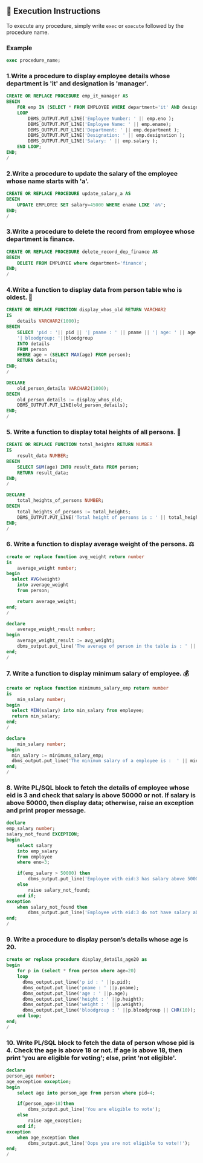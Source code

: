 ## 📝 Execution Instructions

To execute any procedure, simply write `exec` or `execute` followed by the procedure name.

### Example

```sql
exec procedure_name;
```

### 1.Write a procedure to display employee details whose department is 'it' and designation is 'manager'.

```sql
CREATE OR REPLACE PROCEDURE emp_it_manager AS
BEGIN
    FOR emp IN (SELECT * FROM EMPLOYEE WHERE department='it' AND designation='manager')
    LOOP
        DBMS_OUTPUT.PUT_LINE('Employee Number: ' || emp.eno );
        DBMS_OUTPUT.PUT_LINE('Employee Name: ' || emp.ename);
        DBMS_OUTPUT.PUT_LINE('Department: ' || emp.department );
        DBMS_OUTPUT.PUT_LINE('Designation: ' || emp.designation );
        DBMS_OUTPUT.PUT_LINE('Salary: ' || emp.salary );
    END LOOP;
END;
/
```

### 2.Write a procedure to update the salary of the employee whose name starts with 'a'.

```sql
CREATE OR REPLACE PROCEDURE update_salary_a AS
BEGIN
    UPDATE EMPLOYEE SET salary=45000 WHERE ename LIKE 'a%';
END;
/
```

### 3.Write a procedure to delete the record from employee whose department is finance.

```sql
CREATE OR REPLACE PROCEDURE delete_record_dep_finance AS
BEGIN
    DELETE FROM EMPLOYEE where department='finance';
END;
/
```

### 4.Write a function to display data from person table who is oldest. 🧓

```sql
CREATE OR REPLACE FUNCTION display_whos_old RETURN VARCHAR2
IS
    details VARCHAR2(1000);
BEGIN
    SELECT 'pid : '|| pid || '| pname : ' || pname || '| age: ' || age || '| height: '||height || '| weight: '||weight ||
    '| bloodgroup: '||bloodgroup
    INTO details
    FROM person
    WHERE age = (SELECT MAX(age) FROM person);
    RETURN details;
END;
/
``` 

```sql
DECLARE
    old_person_details VARCHAR2(1000);
BEGIN
    old_person_details := display_whos_old;
    DBMS_OUTPUT.PUT_LINE(old_person_details);
END;
/
```

### 5. Write a function to display total heights of all persons. 📏

```sql
CREATE OR REPLACE FUNCTION total_heights RETURN NUMBER
IS
    result_data NUMBER;
BEGIN
    SELECT SUM(age) INTO result_data FROM person;
    RETURN result_data;
END;
/
```

```sql
DECLARE
    total_heights_of_persons NUMBER;
BEGIN
    total_heights_of_persons := total_heights;
    DBMS_OUTPUT.PUT_LINE('Total height of persons is : ' || total_heights_of_persons);
END;
/
```

### 6. Write a function to display average weight of the persons. ⚖️

```sql
create or replace function avg_weight return number
is
    average_weight number;
begin
  select AVG(weight)
    into average_weight
    from person;

    return average_weight;
end;
/
```

```sql
declare
    average_weight_result number;
begin
    average_weight_result := avg_weight;
    dbms_output.put_line('The average of person in the table is : ' || average_weight_result);
end;
/
```

### 7. Write a function to display minimum salary of employee. 💰

```sql
create or replace function minimums_salary_emp return number
is
    min_salary number;
begin
  select MIN(salary) into min_salary from employee;
  return min_salary;
end;
/
```

```sql
declare
    min_salary number;
begin
  min_salary := minimums_salary_emp;
  dbms_output.put_line('The minimum salary of a employee is :  ' || min_salary);
end;
/
```

### 8. Write PL/SQL block to fetch the details of employee whose eid is 3 and check that salary is above 50000 or not. If salary is above 50000, then display data; otherwise, raise an exception and print proper message.

```sql
declare
emp_salary number;
salary_not_found EXCEPTION;
begin
    select salary
    into emp_salary
    from employee
    where eno=3;

    if(emp_salary > 50000) then
        dbms_output.put_line('Employee with eid:3 has salary above 50000');
    else
        raise salary_not_found;
    end if;
exception
    when salary_not_found then
        dbms_output.put_line('Employee with eid:3 do not have salary above 50000');
end;
/
```

### 9. Write a procedure to display person’s details whose age is 20.

```sql
create or replace procedure display_details_age20 as
begin
    for p in (select * from person where age=20)
    loop
      dbms_output.put_line('p id : ' ||p.pid);
      dbms_output.put_line('pname : ' ||p.pname);
      dbms_output.put_line('age : ' ||p.age);
      dbms_output.put_line('height : ' ||p.height);
      dbms_output.put_line('weight : ' ||p.weight);
      dbms_output.put_line('bloodgroup : ' ||p.bloodgroup || CHR(10));
    end loop;
end;
/
```

### 10. Write PL/SQL block to fetch the data of person whose pid is 4. Check the age is above 18 or not. If age is above 18, then print 'you are eligible for voting'; else, print 'not eligible'.

```sql
declare
person_age number;
age_exception exception;
begin
    select age into person_age from person where pid=4;

    if(person_age>18)then
        dbms_output.put_line('You are eligible to vote');
    else
        raise age_exception;
    end if;
exception
    when age_exception then
        dbms_output.put_line('Oops you are not eligible to vote!!');
end;
/
```
